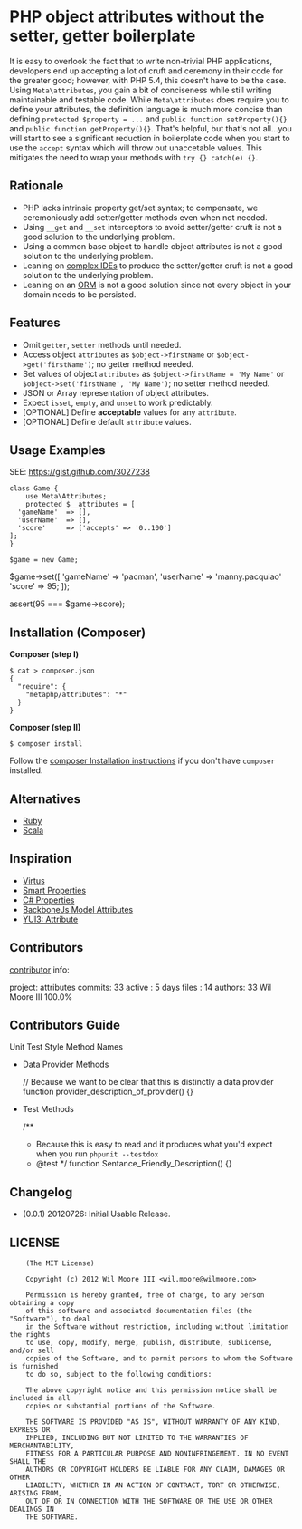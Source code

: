 PHP object attributes without the setter, getter boilerplate
============================================================

It is easy to overlook the fact that to write non-trivial PHP applications, developers end up accepting a lot of cruft and ceremony in their code for the greater good; however, with PHP 5.4, this doesn't have to be the case. Using `Meta\attributes`, you gain a bit of conciseness while still writing maintainable and testable code. While `Meta\attributes` does require you to define your attributes, the definition language is much more concise than defining `protected $property = ...` and `public function setProperty(){}` and `public function getProperty(){}`. That's helpful, but that's not all...you will start to see a significant reduction in boilerplate code when you start to use the `accept` syntax which will throw out unaccetable values. This mitigates the need to wrap your methods with `try {} catch(e) {}`.


Rationale
------------------------------

-   PHP lacks intrinsic property get/set syntax; to compensate, we ceremoniously add setter/getter methods even when not needed.
- 	Using `__get` and `__set` interceptors to avoid setter/getter cruft is not a good solution to the underlying problem.
- 	Using a common base object to handle object attributes is not a good solution to the underlying problem.
-   Leaning on [complex IDEs](http://goo.gl/tUh9j) to produce the setter/getter cruft is not a good solution to the underlying problem.
- 	Leaning on an [ORM](http://www.doctrine-project.org/blog/a-doctrine-orm-odm-base-class.html#last-words) is not a good solution since not every object in your domain needs to be persisted.


Features
------------------------------

-   Omit `getter`, `setter` methods until needed.
-   Access object `attributes` as `$object->firstName` or `$object->get('firstName')`; no getter method needed.
-   Set values of object `attributes` as `$object->firstName = 'My Name'` or `$object->set('firstName', 'My Name')`; no setter method needed.
- 	JSON or Array representation of object attributes.
- 	Expect `isset`, `empty`, and `unset` to work predictably.
- 	[OPTIONAL] Define **acceptable** values for any `attribute`.
- 	[OPTIONAL] Define default `attribute` values.


Usage Examples
------------------------------

SEE: https://gist.github.com/3027238

	class Game {
		use Meta\Attributes;
		protected $__attributes = [
      'gameName'  => [],
      'userName'  => [],
      'score'     => ['accepts' => '0..100']
    ];
	}

	$game = new Game;
  $game->set([
    'gameName' => 'pacman',
    'userName' => 'manny.pacquiao'
    'score'    => 95;
  ]);

  assert(95 === $game->score);


Installation (Composer)
------------------------------

**Composer (step I)**

	$ cat > composer.json
    {
      "require": {
        "metaphp/attributes": "*"
      }
    }

**Composer (step II)**

	$ composer install


Follow the [composer Installation instructions](http://getcomposer.org/doc/00-intro.md#installation) if you don't have `composer` installed.


Alternatives
------------------------------

-   [Ruby](http://ruby-lang.org/)
-   [Scala](http://scala-lang.org/)


Inspiration
------------------------------

-   [Virtus](https://github.com/solnic/virtus)
-   [Smart Properties](https://github.com/t6d/smart_properties)
-   [C# Properties](http://msdn.microsoft.com/en-us/library/x9fsa0sw)
-   [BackboneJs Model Attributes](http://backbonejs.org/#Model-attributes)
-   [YUI3: Attribute](http://yuilibrary.com/yui/docs/attribute/index.html)


Contributors
------------------------------

[contributor](https://github.com/metaphp/attributes/contributors) info:

   project: attributes
   commits: 33
   active : 5 days
   files  : 14
   authors: 
      33	Wil Moore III           100.0%


Contributors Guide
------------------------------

Unit Test Style Method Names

-   Data Provider Methods

    // Because we want to be clear that this is distinctly a data provider
    function provider_description_of_provider() {}

-   Test Methods

    /**
     * Because this is easy to read and it produces what you'd expect when you run `phpunit --testdox`
     * @test
     */
    function Sentance_Friendly_Description() {}


Changelog
------------------------------

-   (0.0.1) 20120726: Initial Usable Release.


LICENSE
------------------------------

		(The MIT License)

		Copyright (c) 2012 Wil Moore III <wil.moore@wilmoore.com>

		Permission is hereby granted, free of charge, to any person obtaining a copy
		of this software and associated documentation files (the "Software"), to deal
		in the Software without restriction, including without limitation the rights
		to use, copy, modify, merge, publish, distribute, sublicense, and/or sell
		copies of the Software, and to permit persons to whom the Software is furnished
		to do so, subject to the following conditions:

		The above copyright notice and this permission notice shall be included in all
		copies or substantial portions of the Software.

		THE SOFTWARE IS PROVIDED "AS IS", WITHOUT WARRANTY OF ANY KIND, EXPRESS OR
		IMPLIED, INCLUDING BUT NOT LIMITED TO THE WARRANTIES OF MERCHANTABILITY,
		FITNESS FOR A PARTICULAR PURPOSE AND NONINFRINGEMENT. IN NO EVENT SHALL THE
		AUTHORS OR COPYRIGHT HOLDERS BE LIABLE FOR ANY CLAIM, DAMAGES OR OTHER
		LIABILITY, WHETHER IN AN ACTION OF CONTRACT, TORT OR OTHERWISE, ARISING FROM,
		OUT OF OR IN CONNECTION WITH THE SOFTWARE OR THE USE OR OTHER DEALINGS IN
		THE SOFTWARE.

